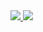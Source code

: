 <a href="https://github.com/I-Tsukuyomi-I?tab=repositories">
  <img src="https://github-readme-stats.vercel.app/api?username=I-Tsukuyomi-I&show_icons=true&count_private=true&theme=prussian" />
</a>
<a href="https://github.com/Qurre-Team/Qurre-sl">
  <img src="https://github-readme-stats.vercel.app/api/top-langs/?username=I-Tsukuyomi-I&langs_count=4&show_icons=true&count_private=true&layout=compact&theme=prussian" />
</a>
